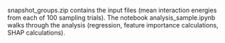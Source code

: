 
snapshot_groups.zip contains the input files (mean interaction energies from each of 100 sampling trials). The notebook analysis_sample.ipynb walks through the analysis (regression, feature importance calculations, SHAP calculations).
